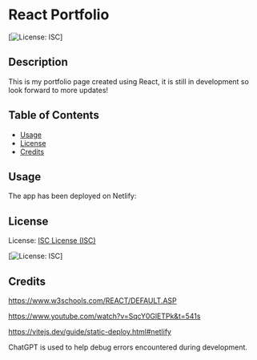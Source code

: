 # React Portfolio
  
  [![License: ISC](https://img.shields.io/badge/License-ISC-blue.svg)]

## Description

This is my portfolio page created using React, it is still in development so look forward to more updates!

## Table of Contents

- [Usage](#usage)
- [License](#license)
- [Credits](#Credits)

## Usage

The app has been deployed on Netlify:

## License

License: [ISC License (ISC)](https://opensource.org/licenses/ISC)

[![License: ISC](https://img.shields.io/badge/License-ISC-blue.svg)]

## Credits

https://www.w3schools.com/REACT/DEFAULT.ASP

https://www.youtube.com/watch?v=SqcY0GlETPk&t=541s

https://vitejs.dev/guide/static-deploy.html#netlify

ChatGPT is used to help debug errors encountered during development.